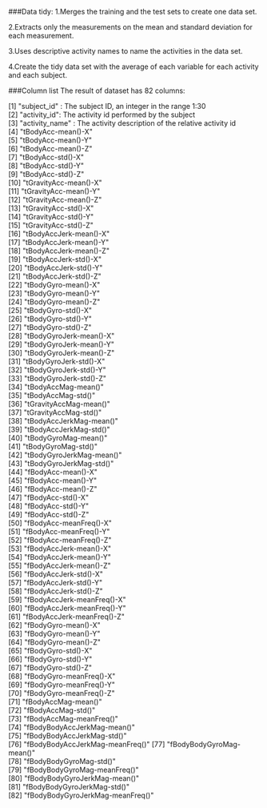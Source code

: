 ###Data tidy:
1.Merges the training and the test sets to create one data set.

2.Extracts only the measurements on the mean and standard deviation for each measurement.
 
3.Uses descriptive activity names to name the activities in the data set.

4.Create the tidy data set with the average of each variable for each activity and each subject.

###Column list
The result of dataset has 82 columns: 

[1] "subject_id" : The subject ID, an integer in the range 1:30                    
 [2] "activity_id": The activity id performed by the subject                    
 [3] "activity_name" : The activity description of the relative activity id                 
 [4] "tBodyAcc-mean()-X"              
 [5] "tBodyAcc-mean()-Y"              
 [6] "tBodyAcc-mean()-Z"              
 [7] "tBodyAcc-std()-X"               
 [8] "tBodyAcc-std()-Y"               
 [9] "tBodyAcc-std()-Z"               
[10] "tGravityAcc-mean()-X"           
[11] "tGravityAcc-mean()-Y"           
[12] "tGravityAcc-mean()-Z"           
[13] "tGravityAcc-std()-X"            
[14] "tGravityAcc-std()-Y"            
[15] "tGravityAcc-std()-Z"            
[16] "tBodyAccJerk-mean()-X"          
[17] "tBodyAccJerk-mean()-Y"          
[18] "tBodyAccJerk-mean()-Z"          
[19] "tBodyAccJerk-std()-X"           
[20] "tBodyAccJerk-std()-Y"           
[21] "tBodyAccJerk-std()-Z"           
[22] "tBodyGyro-mean()-X"             
[23] "tBodyGyro-mean()-Y"             
[24] "tBodyGyro-mean()-Z"             
[25] "tBodyGyro-std()-X"              
[26] "tBodyGyro-std()-Y"              
[27] "tBodyGyro-std()-Z"              
[28] "tBodyGyroJerk-mean()-X"         
[29] "tBodyGyroJerk-mean()-Y"         
[30] "tBodyGyroJerk-mean()-Z"         
[31] "tBodyGyroJerk-std()-X"          
[32] "tBodyGyroJerk-std()-Y"          
[33] "tBodyGyroJerk-std()-Z"          
[34] "tBodyAccMag-mean()"             
[35] "tBodyAccMag-std()"              
[36] "tGravityAccMag-mean()"          
[37] "tGravityAccMag-std()"           
[38] "tBodyAccJerkMag-mean()"         
[39] "tBodyAccJerkMag-std()"          
[40] "tBodyGyroMag-mean()"            
[41] "tBodyGyroMag-std()"             
[42] "tBodyGyroJerkMag-mean()"        
[43] "tBodyGyroJerkMag-std()"         
[44] "fBodyAcc-mean()-X"              
[45] "fBodyAcc-mean()-Y"              
[46] "fBodyAcc-mean()-Z"              
[47] "fBodyAcc-std()-X"               
[48] "fBodyAcc-std()-Y"               
[49] "fBodyAcc-std()-Z"               
[50] "fBodyAcc-meanFreq()-X"          
[51] "fBodyAcc-meanFreq()-Y"          
[52] "fBodyAcc-meanFreq()-Z"          
[53] "fBodyAccJerk-mean()-X"          
[54] "fBodyAccJerk-mean()-Y"          
[55] "fBodyAccJerk-mean()-Z"          
[56] "fBodyAccJerk-std()-X"           
[57] "fBodyAccJerk-std()-Y"           
[58] "fBodyAccJerk-std()-Z"           
[59] "fBodyAccJerk-meanFreq()-X"      
[60] "fBodyAccJerk-meanFreq()-Y"      
[61] "fBodyAccJerk-meanFreq()-Z"      
[62] "fBodyGyro-mean()-X"             
[63] "fBodyGyro-mean()-Y"             
[64] "fBodyGyro-mean()-Z"             
[65] "fBodyGyro-std()-X"              
[66] "fBodyGyro-std()-Y"              
[67] "fBodyGyro-std()-Z"              
[68] "fBodyGyro-meanFreq()-X"         
[69] "fBodyGyro-meanFreq()-Y"         
[70] "fBodyGyro-meanFreq()-Z"         
[71] "fBodyAccMag-mean()"             
[72] "fBodyAccMag-std()"              
[73] "fBodyAccMag-meanFreq()"         
[74] "fBodyBodyAccJerkMag-mean()"     
[75] "fBodyBodyAccJerkMag-std()"      
[76] "fBodyBodyAccJerkMag-meanFreq()" 
[77] "fBodyBodyGyroMag-mean()"        
[78] "fBodyBodyGyroMag-std()"         
[79] "fBodyBodyGyroMag-meanFreq()"    
[80] "fBodyBodyGyroJerkMag-mean()"    
[81] "fBodyBodyGyroJerkMag-std()"     
[82] "fBodyBodyGyroJerkMag-meanFreq()"